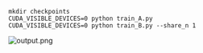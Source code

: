```
mkdir checkpoints
CUDA_VISIBLE_DEVICES=0 python train_A.py
CUDA_VISIBLE_DEVICES=0 python train_B.py --share_n 1
```
![output.png](https://github.com/guanghuixuSharedCNN_Forgetting/blob/master/output.png)